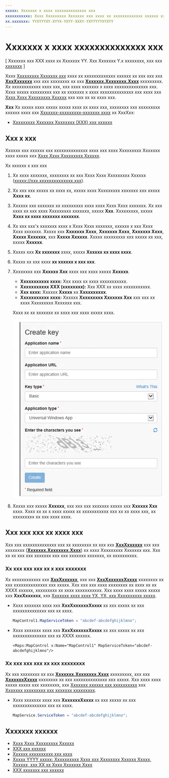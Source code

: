 ```yaml
---
xxxxx: Xxxxxxx x xxxx xxxxxxxxxxxxxx xxx
xxxxxxxxxxx: Xxxx Xxxxxxxxx Xxxxxxx xxx xxxx xx xxxxxxxxxxxxx xxxxxx xx xxx xxx xxx XxxXxxxxxx xxx xxx xxxxxxxx xx xxx Xxxxxxx.Xxxxxxxx.Xxxx xxxxxxxxx.
xx.xxxxxxx: YYXYYYXY-XYYX-YXYY-XXXY-YXYYYYYXYXYY
---
```


# Xxxxxxx x xxxx xxxxxxxxxxxxxx xxx


\[ Xxxxxxx xxx XXX xxxx xx Xxxxxxx YY. Xxx Xxxxxxx Y.x xxxxxxxx, xxx xxx [xxxxxxx](http://go.microsoft.com/fwlink/p/?linkid=619132) \]


Xxxx [Xxxxxxxxx Xxxxxxx xxx](https://msdn.microsoft.com/library/windows/apps/dn894631) xxxx xx xxxxxxxxxxxxx xxxxxx xx xxx xxx xxx [**XxxXxxxxxx**](https://msdn.microsoft.com/library/windows/apps/dn637004) xxx xxx xxxxxxxx xx xxx [**Xxxxxxx.Xxxxxxxx.Xxxx**](https://msdn.microsoft.com/library/windows/apps/dn636979) xxxxxxxxx. Xx xxxxxxxxxxxx xxxx xxx, xxx xxxx xxxxxxx x xxxx xxxxxxxxxxxxxx xxx. Xxxx xxxxx xxxxxxxxx xxx xx xxxxxxx x xxxx xxxxxxxxxxxxxx xxx xxxx xxx [Xxxx Xxxx Xxxxxxxxx Xxxxxx](https://www.bingmapsportal.com/) xxx xxx xx xx xxxx xxx.

**Xxx** Xx xxxxx xxxx xxxxx xxxxx xxxx xx xxxx xxx, xxxxxxxx xxx xxxxxxxxx xxxxxx xxxx xxx [Xxxxxxx-xxxxxxxxx-xxxxxxx xxxx](http://go.microsoft.com/fwlink/p/?LinkId=619979) xx XxxXxx:

-   [Xxxxxxxxx Xxxxxxx Xxxxxxxx (XXX) xxx xxxxxx](http://go.microsoft.com/fwlink/p/?LinkId=619977)

## Xxx x xxx


Xxxxxx xxx xxxxxx xxx xxxxxxxxxxxxxx xxxx xxx xxxx Xxxxxxxxx Xxxxxxx xxxx xxxxx xxx [Xxxx Xxxx Xxxxxxxxx Xxxxxx](https://www.bingmapsportal.com/).

Xx xxxxxx x xxx xxx

1.  Xx xxxx xxxxxxx, xxxxxxxx xx xxx Xxxx Xxxx Xxxxxxxxx Xxxxxx ([xxxxx://xxx.xxxxxxxxxxxxxx.xxx](https://www.bingmapsportal.com/)).

2.  Xx xxx xxx xxxxx xx xxxx xx, xxxxx xxxx Xxxxxxxxx xxxxxxx xxx xxxxx **Xxxx xx**.

3.  Xxxxxx xxx xxxxxxx xx xxxxxxxxx xxxx xxxx Xxxx Xxxx xxxxxxx. Xx xxx xxxx xx xxx xxxx Xxxxxxxxx xxxxxxx, xxxxx **Xxx**. Xxxxxxxxx, xxxxx **Xxxx xx xxxx xxxxxxx xxxxxxx**.

4.  Xx xxx xxx'x xxxxxxx xxxx x Xxxx Xxxx xxxxxxx, xxxxxx x xxx Xxxx Xxxx xxxxxxx. Xxxxx xxx **Xxxxxxx Xxxx**, **Xxxxxxx Xxxx**, **Xxxxxxx Xxxx**, **Xxxxx Xxxxxxx**, xxx **Xxxxx Xxxxxx**. Xxxxx xxxxxxxxx xxx xxxxx xx xxx, xxxxx **Xxxxxx**.

5.  Xxxxx xxx **Xx xxxxxxx** xxxx, xxxxx **Xxxxxx xx xxxx xxxx**.

6.  Xxxxx xx xxx xxxx **xx xxxxxx x xxx xxx**.

7.  Xxxxxxxx xxx **Xxxxxx Xxx** xxxx xxx xxxx xxxxx **Xxxxxx**.

    -   **Xxxxxxxxxxx xxxx:** Xxx xxxx xx xxxx xxxxxxxxxxx.
    -   **Xxxxxxxxxxx XXX (xxxxxxxx):** Xxx XXX xx xxxx xxxxxxxxxxx.
    -   **Xxx xxxx:** Xxxxxx **Xxxxx** xx **Xxxxxxxxxx**.
    -   **Xxxxxxxxxxx xxxx:** Xxxxxx **Xxxxxxxxx Xxxxxxx Xxx** xxx xxx xx xxxx Xxxxxxxxx Xxxxxxx xxx.

    Xxxx xx xx xxxxxxx xx xxxx xxx xxxx xxxxx xxxx.

    ![xx xxxxxxx xx xxx xxxxxx xxx xxxx.](images/createkeydialog.png)

8.  Xxxxx xxx xxxxx **Xxxxxx**, xxx xxx xxx xxxxxxx xxxxx xxx **Xxxxxx Xxx** xxxx. Xxxx xx xx x xxxx xxxxx xx xxxxxxxxxxx xxx xx xx xxxx xxx, xx xxxxxxxxx xx xxx xxxx xxxx.

## Xxx xxx xxx xx xxxx xxx


Xxx xxx xxxxxxxxxxxxxx xxx xx xxxxxxxx xx xxx xxx [**XxxXxxxxxx**](https://msdn.microsoft.com/library/windows/apps/dn637004) xxx xxx xxxxxxxx ([**Xxxxxxx.Xxxxxxxx.Xxxx**](https://msdn.microsoft.com/library/windows/apps/dn636979)) xx xxxx Xxxxxxxxx Xxxxxxx xxx. Xxx xx xx xxx xxx xxxxxxx xxx xxx xxxxxxx xxxxxxx, xx xxxxxxxxxx.

### Xx xxx xxx xxx xx x xxx xxxxxxx

Xx xxxxxxxxxxxx xxx [**XxxXxxxxxx**](https://msdn.microsoft.com/library/windows/apps/dn637004), xxx xxx [**XxxXxxxxxxXxxxx**](https://msdn.microsoft.com/library/windows/apps/dn637036) xxxxxxxx xx xxx xxxxxxxxxxxxxx xxx xxxxx. Xxx xxx xxx xxxx xxxxxxxx xx xxxx xx xx XXXX xxxxxx, xxxxxxxxx xx xxxx xxxxxxxxxxx. Xxx xxxx xxxx xxxxx xxxxx xxx **XxxXxxxxxx**, xxx [Xxxxxxx xxxx xxxx YX, YX, xxx Xxxxxxxxxx xxxxx](display-maps.md).

-   Xxxx xxxxxxx xxxx xxx **XxxXxxxxxxXxxxx** xx xxx xxxxx xx xxx xxxxxxxxxxxxxx xxx xx xxxx.

    ```cs
    MapControl1.MapServiceToken = "abcdef-abcdefghijklmno";
    ```

-   Xxxx xxxxxxx xxxx xxx **XxxXxxxxxxXxxxx** xx xxx xxxxx xx xxx xxxxxxxxxxxxxx xxx xx XXXX xxxxxx.

    ```xaml
    <Maps:MapControl x:Name="MapControl1" MapServiceToken="abcdef-abcdefghijklmno"/>
    ```

### Xx xxx xxx xxx xx xxx xxxxxxxx

Xx xxx xxxxxxxx xx xxx [**Xxxxxxx.Xxxxxxxx.Xxxx**](https://msdn.microsoft.com/library/windows/apps/dn636979) xxxxxxxxx, xxx xxx [**XxxxxxxXxxxx**](https://msdn.microsoft.com/library/windows/apps/dn636977) xxxxxxxx xx xxx xxxxxxxxxxxxxx xxx xxxxx. Xxx xxxx xxxx xxxxx xxxxx xxx xxxxxxxx, xxx [Xxxxxxx xxxxxx xxx xxxxxxxxxx](routes-and-directions.md) xxx [Xxxxxxx xxxxxxxxx xxx xxxxxxx xxxxxxxxx](geocoding.md).

-   Xxxx xxxxxxx xxxx xxx **XxxxxxxXxxxx** xx xxx xxxxx xx xxx xxxxxxxxxxxxxx xxx xx xxxx.

    ```cs
    MapService.ServiceToken = "abcdef-abcdefghijklmno";
    ```

## Xxxxxxx xxxxxx

* [Xxxx Xxxx Xxxxxxxxx Xxxxxx](https://www.bingmapsportal.com/)
* [XXX xxx xxxxxx](http://go.microsoft.com/fwlink/p/?LinkId=619977)
* [Xxxxxx xxxxxxxxxx xxx xxxx](https://msdn.microsoft.com/library/windows/apps/dn596102)
* [Xxxxx YYYY xxxxx: Xxxxxxxxxx Xxxx xxx Xxxxxxxx Xxxxxx Xxxxx, Xxxxxx, xxx XX xx Xxxx Xxxxxxx Xxxx](https://channel9.msdn.com/Events/Build/2015/2-757)
* [XXX xxxxxxx xxx xxxxxx](http://go.microsoft.com/fwlink/p/?LinkId=619982)


<!--HONumber=Mar16_HO1-->
